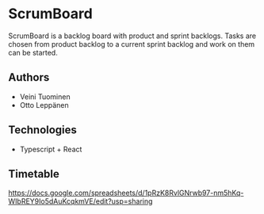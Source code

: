 # ScrumBoard
ScrumBoard is a backlog board with product and sprint backlogs. Tasks are chosen from product backlog to a current sprint backlog and work on them can be started.


## Authors
* Veini Tuominen
* Otto Leppänen

## Technologies
* Typescript + React

## Timetable
https://docs.google.com/spreadsheets/d/1pRzK8RvlGNrwb97-nm5hKq-WIbREY9Io5dAuKcqkmVE/edit?usp=sharing
